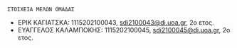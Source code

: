 `ΣΤΟΙΧΕΙΑ ΜΕΛΩΝ ΟΜΑΔΑΣ`
- ΕΡΙΚ ΚΑΓΙΑΤΣΚΑ: 1115202100043, sdi2100043@di.uoa.gr, 2ο ετος.
- ΕΥΑΓΓΕΛΟΣ ΚΑΛΑΜΠΟΚΗΣ: 1115202100045, sdi2100045@di.uoa.gr, 2ο ετος.
